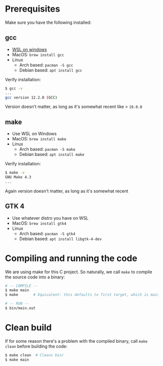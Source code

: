 # Prerequisites
Make sure you have the following installed:

## gcc
- [WSL on windows](https://learn.microsoft.com/en-us/windows/wsl/install)
- MacOS: `brew install gcc`
- Linux
	- Arch based: `pacman -S gcc`
	- Debian based: `apt install gcc`


Verify installation:
```bash
$ gcc -v
...
gcc version 12.2.0 (GCC)
```

Version doesn't matter, as long as it's somewhat recent like > `10.0.0`

## make
- Use WSL on Windows
- MacOS: `brew install make`
- Linux
	- Arch based: `pacman -S make`
	- Debian based: `apt install make`

Verify installation:
```bash
$ make -v
GNU Make 4.3
...
```
Again version doesn't matter, as long as it's somewhat recent


## GTK 4
- Use whatever distro you have on WSL
- MacOS: `brew install gtk4`
- Linux
	- Arch based: `pacman -S gtk4`
	- Debian based: `apt install libgtk-4-dev`


<!-- TODO: Cairo installation -->


# Compiling and running the code

We are using make for this C project. So naturally, we call `make` to compile the source
code into a binary:

```bash
# -- COMPILE --
$ make main
$ make       # Equivalent: this defaults to first target, which is main

# -- RUN --
$ bin/main.out

```

# Clean build

If for some reason there's a problem with the compiled binary, call `make clean` before
building the code:

```bash
$ make clean  # Cleans bin/
$ make main
```



